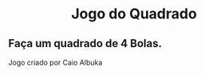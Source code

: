 <h1><center>Jogo do Quadrado</h1></center>
<h2>Faça um quadrado de 4 Bolas.</h2>

Jogo criado por Caio Albuka
